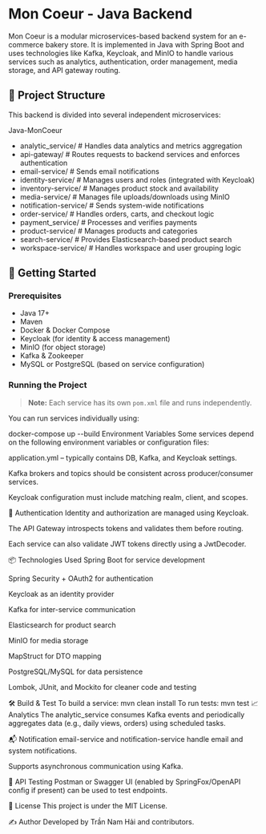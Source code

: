 # Mon Coeur - Java Backend

Mon Coeur is a modular microservices-based backend system for an e-commerce bakery store. It is implemented in Java with Spring Boot and uses technologies like Kafka, Keycloak, and MinIO to handle various services such as analytics, authentication, order management, media storage, and API gateway routing.

## 🧱 Project Structure

This backend is divided into several independent microservices:

Java-MonCoeur
- analytic_service/ # Handles data analytics and metrics aggregation
- api-gateway/ # Routes requests to backend services and enforces authentication
- email-service/ # Sends email notifications
- identity-service/ # Manages users and roles (integrated with Keycloak)
- inventory-service/ # Manages product stock and availability
- media-service/ # Manages file uploads/downloads using MinIO
- notification-service/ # Sends system-wide notifications
- order-service/ # Handles orders, carts, and checkout logic
- payment_service/ # Processes and verifies payments
- product-service/ # Manages products and categories
- search-service/ # Provides Elasticsearch-based product search
- workspace-service/ # Handles workspace and user grouping logic

## 🚀 Getting Started

### Prerequisites

- Java 17+
- Maven
- Docker & Docker Compose
- Keycloak (for identity & access management)
- MinIO (for object storage)
- Kafka & Zookeeper
- MySQL or PostgreSQL (based on service configuration)

### Running the Project

> **Note:** Each service has its own `pom.xml` file and runs independently.

You can run services individually using:

docker-compose up --build
Environment Variables
Some services depend on the following environment variables or configuration files:

application.yml – typically contains DB, Kafka, and Keycloak settings.

Kafka brokers and topics should be consistent across producer/consumer services.

Keycloak configuration must include matching realm, client, and scopes.

🔐 Authentication
Identity and authorization are managed using Keycloak.

The API Gateway introspects tokens and validates them before routing.

Each service can also validate JWT tokens directly using a JwtDecoder.

📦 Technologies Used
Spring Boot for service development

Spring Security + OAuth2 for authentication

Keycloak as an identity provider

Kafka for inter-service communication

Elasticsearch for product search

MinIO for media storage

MapStruct for DTO mapping

PostgreSQL/MySQL for data persistence

Lombok, JUnit, and Mockito for cleaner code and testing

🛠️ Build & Test
To build a service:
mvn clean install
To run tests:
mvn test
📈 Analytics
The analytic_service consumes Kafka events and periodically aggregates data (e.g., daily views, orders) using scheduled tasks.

📬 Notification
email-service and notification-service handle email and system notifications.

Supports asynchronous communication using Kafka.

🧪 API Testing
Postman or Swagger UI (enabled by SpringFox/OpenAPI config if present) can be used to test endpoints.

📝 License
This project is under the MIT License.

✍️ Author
Developed by Trần Nam Hải and contributors.
